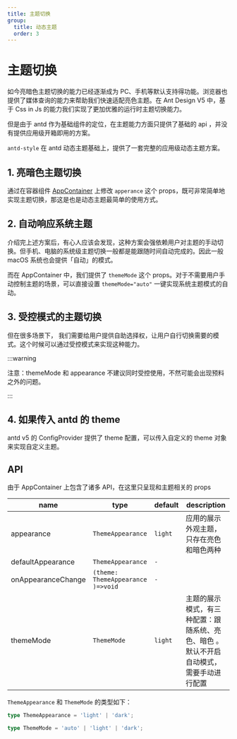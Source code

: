 ```yaml
---
title: 主题切换
group:
  title: 动态主题
  order: 3
---
```


# 主题切换

如今亮暗色主题切换的能力已经逐渐成为 PC、手机等默认支持得功能。浏览器也提供了媒体查询的能力来帮助我们快速适配亮色主题。在
Ant Design V5 中，基于 Css in Js 的能力我们实现了更加优雅的运行时主题切换能力。

但是由于 antd 作为基础组件的定位，在主题能力方面只提供了基础的 api ，并没有提供应用级开箱即用的方案。

`antd-style` 在 antd 动态主题基础上，提供了一套完整的应用级动态主题方案。

## 1. 亮暗色主题切换

通过在容器组件 [AppContainer](/usage/app-container) 上修改 `apperance` 这个 props，既可非常简单地实现主题切换，那这是也是动态主题最简单的使用方式。

<code src="../demos/guide/switch-theme/default.tsx"></code>

## 2. 自动响应系统主题

介绍完上述方案后，有心人应该会发现，这种方案会强依赖用户对主题的手动切换。但手机、电脑的系统级主题切换一般都是能跟随时间自动完成的。因此一般
macOS 系统也会提供「自动」的模式。

而在 AppContainer 中，我们提供了 `themeMode` 这个 props。对于不需要用户手动控制主题的场景，可以直接设置 `themeMode="auto"`
一键实现系统主题模式的自动。

<code src="../demos/guide/switch-theme/AutoSwitch.tsx"></code>

## 3. 受控模式的主题切换

但在很多场景下， 我们需要给用户提供自助选择权，让用户自行切换需要的模式。这个时候可以通过受控模式来实现这种能力。

<code src="../demos/guide/switch-theme/ControlledSwitch"></code>

:::warning

注意：themeMode 和 appearance 不建议同时受控使用，不然可能会出现预料之外的问题。

:::

## 4. 如果传入 antd 的 theme

antd v5 的 ConfigProvider 提供了 theme 配置，可以传入自定义的 theme 对象来实现自定义主题。

<code src="../demos/guide/switch-theme/AntdTheme"></code>

## API

由于 AppContainer 上包含了诸多 API，在这里只呈现和主题相关的 props

| name               | type                              | default | description                                                                             |
| ------------------ | --------------------------------- | ------- | --------------------------------------------------------------------------------------- |
| appearance         | `ThemeAppearance`                 | `light` | 应用的展示外观主题，只存在亮色和暗色两种                                                |
| defaultAppearance  | `ThemeAppearance`                 | `-`     |                                                                                         |
| onAppearanceChange | `(theme: ThemeAppearance )=>void` | `-`     |                                                                                         |
| themeMode          | `ThemeMode`                       | `light` | 主题的展示模式，有三种配置：跟随系统、亮色、暗色 。默认不开启自动模式，需要手动进行配置 |

`ThemeAppearance` 和 `ThemeMode` 的类型如下：

```ts
type ThemeAppearance = 'light' | 'dark';

type ThemeMode = 'auto' | 'light' | 'dark';
```

